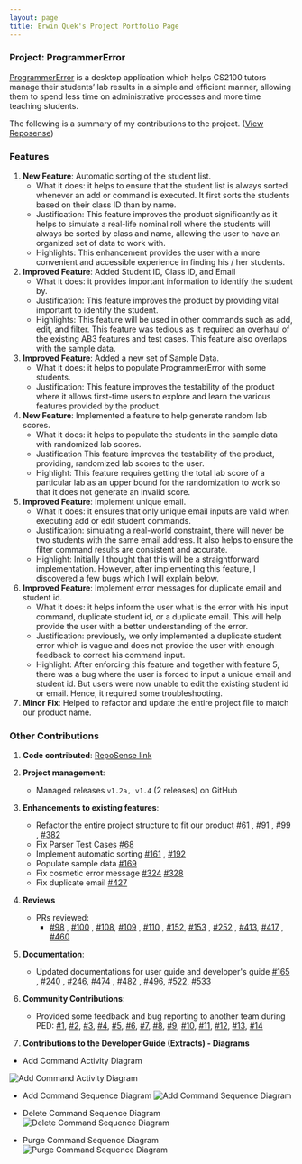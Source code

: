 ```yaml
---
layout: page 
title: Erwin Quek's Project Portfolio Page
---
```


### Project: ProgrammerError

[ProgrammerError](https://github.com/AY2122S1-CS2103-F09-3/tp) is a desktop application which helps CS2100 tutors manage
their students’ lab results in a simple and efficient manner, allowing them to spend less time on administrative
processes and more time teaching students.

The following is a summary of my contributions to the
project. ([View Reposense](https://nus-cs2103-ay2122s1.github.io/tp-dashboard/?search=&sort=groupTitle&sortWithin=title&timeframe=commit&mergegroup=&groupSelect=groupByRepos&breakdown=true&checkedFileTypes=docs~functional-code~test-code~other&since=2021-09-17))

### Features

1. **New Feature**: Automatic sorting of the student list.
    * What it does: it helps to ensure that the student list is always sorted whenever an add or command is executed. It
      first sorts the students based on their class ID than by name.
    * Justification: This feature improves the product significantly as it helps to simulate a real-life nominal roll
      where the students will always be sorted by class and name, allowing the user to have an organized set of data to
      work with.
    * Highlights: This enhancement provides the user with a more convenient and accessible experience in finding his /
      her students.
2. **Improved Feature**: Added Student ID, Class ID, and Email
    * What it does: it provides important information to identify the student by.
    * Justification: This feature improves the product by providing vital important to identify the student.
    * Highlights: This feature will be used in other commands such as add, edit, and filter. This feature was tedious as
      it required an overhaul of the existing AB3 features and test cases. This feature also overlaps with the sample
      data.
3. **Improved Feature**: Added a new set of Sample Data.
    * What it does: it helps to populate ProgrammerError with some students.
    * Justification: This feature improves the testability of the product where it allows first-time users to explore
      and learn the various features provided by the product.
4. **New Feature**: Implemented a feature to help generate random lab scores.
    * What it does: it helps to populate the students in the sample data with randomized lab scores.
    * Justification This feature improves the testability of the product, providing, randomized lab scores to the user.
    * Highlight: This feature requires getting the total lab score of a particular lab as an upper bound for the
      randomization to work so that it does not generate an invalid score.
5. **Improved Feature**: Implement unique email.
    * What it does: it ensures that only unique email inputs are valid when executing add or edit student commands.
    * Justification: simulating a real-world constraint, there will never be two students with the same email address.
      It also helps to ensure the filter command results are consistent and accurate.
    * Highlight: Initially I thought that this will be a straightforward implementation. However, after implementing
      this feature, I discovered a few bugs which I will explain below.
6. **Improved Feature**: Implement error messages for duplicate email and student id.
    * What it does: it helps inform the user what is the error with his input command, duplicate student id, or a
      duplicate email. This will help provide the user with a better understanding of the error.
    * Justification: previously, we only implemented a duplicate student error which is vague and does not provide the
      user with enough feedback to correct his command input.
    * Highlight: After enforcing this feature and together with feature 5, there was a bug where the user is forced to
      input a unique email and student id. But users were now unable to edit the existing student id or email. Hence, it
      required some troubleshooting.
7. **Minor Fix**: Helped to refactor and update the entire project file to match our product name.

### Other Contributions

1. **Code
   contributed**: [RepoSense link](https://nus-cs2103-ay2122s1.github.io/tp-dashboard/?search=&sort=groupTitle&sortWithin=title&timeframe=commit&mergegroup=&groupSelect=groupByRepos&breakdown=true&checkedFileTypes=docs~functional-code~test-code~other&since=2021-09-17&tabOpen=true&tabType=authorship&tabAuthor=erwinqxy&tabRepo=AY2122S1-CS2103-F09-3%2Ftp%5Bmaster%5D&authorshipIsMergeGroup=false&authorshipFileTypes=docs~functional-code~test-code~other&authorshipIsBinaryFileTypeChecked=false)

2. **Project management**:
    * Managed releases `v1.2a, v1.4` (2 releases) on GitHub

3. **Enhancements to existing features**:
    * Refactor the entire project structure to fit our
      product [#61](https://github.com/AY2122S1-CS2103-F09-3/tp/pull/61)
      , [#91](https://github.com/AY2122S1-CS2103-F09-3/tp/pull/91)
      , [#99](https://github.com/AY2122S1-CS2103-F09-3/tp/pull/99)
      , [#382](https://github.com/AY2122S1-CS2103-F09-3/tp/pull/382)
    * Fix Parser Test Cases [#68](https://github.com/AY2122S1-CS2103-F09-3/tp/pull/68)
    * Implement automatic sorting [#161](https://github.com/AY2122S1-CS2103-F09-3/tp/pull/161)
      , [#192](https://github.com/AY2122S1-CS2103-F09-3/tp/pull/192)
    * Populate sample data [#169](https://github.com/AY2122S1-CS2103-F09-3/tp/pull/169)
    * Fix cosmetic error
      message [#324](https://github.com/AY2122S1-CS2103-F09-3/tp/pull/324) [#328](https://github.com/AY2122S1-CS2103-F09-3/tp/pull/328)
    * Fix duplicate email [#427](https://github.com/AY2122S1-CS2103-F09-3/tp/pull/427)

4. **Reviews**
    * PRs reviewed:
        * [#98](https://github.com/AY2122S1-CS2103-F09-3/tp/pull/98)
          , [#100](https://github.com/AY2122S1-CS2103-F09-3/tp/pull/100)
          , [#108](https://github.com/AY2122S1-CS2103-F09-3/tp/pull/108),
          [#109](https://github.com/AY2122S1-CS2103-F09-3/tp/pull/109)
          , [#110](https://github.com/AY2122S1-CS2103-F09-3/tp/pull/110)
          , [#152](https://github.com/AY2122S1-CS2103-F09-3/tp/pull/152),
          [#153](https://github.com/AY2122S1-CS2103-F09-3/tp/pull/153)
          , [#252](https://github.com/AY2122S1-CS2103-F09-3/tp/pull/252)
          , [#413](https://github.com/AY2122S1-CS2103-F09-3/tp/pull/413),
          [#417](https://github.com/AY2122S1-CS2103-F09-3/tp/pull/417)
          , [#460](https://github.com/AY2122S1-CS2103-F09-3/tp/pull/460/files)

5. **Documentation**:
    * Updated documentations for user guide and developer's
      guide [#165](https://github.com/AY2122S1-CS2103-F09-3/tp/pull/165)
      , [#240](https://github.com/AY2122S1-CS2103-F09-3/tp/pull/240)
      , [#246](https://github.com/AY2122S1-CS2103-F09-3/tp/pull/246),
      [#474](https://github.com/AY2122S1-CS2103-F09-3/tp/pull/474)
      , [#482](https://github.com/AY2122S1-CS2103-F09-3/tp/pull/482) , [#496](https://github.com/AY2122S1-CS2103-F09-3/tp/pull/496),
      [#522](https://github.com/AY2122S1-CS2103-F09-3/tp/pull/522), [#533](https://github.com/AY2122S1-CS2103-F09-3/tp/pull/533)

6. **Community Contributions**:
    * Provided some feedback and bug reporting to another team during
      PED: [#1](https://github.com/erwinqxy/ped/issues/1),
      [#2](https://github.com/erwinqxy/ped/issues/2), [#3](https://github.com/erwinqxy/ped/issues/3),
      [#4](https://github.com/erwinqxy/ped/issues/4), [#5](https://github.com/erwinqxy/ped/issues/5),
      [#6](https://github.com/erwinqxy/ped/issues/6), [#7](https://github.com/erwinqxy/ped/issues/7),
      [#8](https://github.com/erwinqxy/ped/issues/8), [#9](https://github.com/erwinqxy/ped/issues/9),
      [#10](https://github.com/erwinqxy/ped/issues/10), [#11](https://github.com/erwinqxy/ped/issues/11),
      [#12](https://github.com/erwinqxy/ped/issues/12), [#13](https://github.com/erwinqxy/ped/issues/13),
      [#14](https://github.com/erwinqxy/ped/issues/13)

7. **Contributions to the Developer Guide (Extracts) - Diagrams**

- Add Command Activity Diagram 
   
![Add Command Activity Diagram](commands/AddCommand/AddCommandActivityDiagram.png)

- Add Command Sequence Diagram 
![Add Command Sequence Diagram](commands/AddCommand/AddCommandAbstractSequenceDiagram.png)

- Delete Command Sequence Diagram
![Delete Command Sequence Diagram](commands/DeleteCommand/DeleteCommandSequenceDiagram.png)

- Purge Command Sequence Diagram 
![Purge Command Sequence Diagram](commands/PurgeCommand/PurgeCommandSequenceDiagram.png)



